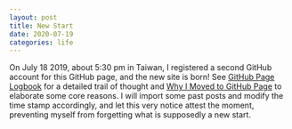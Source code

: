 ```yaml
---
layout: post
title: New Start
date: 2020-07-19
categories: life
---
```


On July 18 2019, about 5:30 pm in Taiwan, I registered a second GitHub account for this GitHub page, and the new site is born!
See [GitHub Page Logbook]() for a detailed trail of thought and [Why I Moved to GitHub Page]() to elaborate some core reasons.
I will import some past posts and modify the time stamp accordingly, and let this very notice attest the moment, preventing myself from forgetting what is supposedly a new start.
